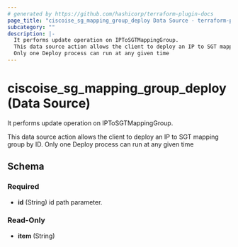 ```yaml
---
# generated by https://github.com/hashicorp/terraform-plugin-docs
page_title: "ciscoise_sg_mapping_group_deploy Data Source - terraform-provider-ciscoise"
subcategory: ""
description: |-
  It performs update operation on IPToSGTMappingGroup.
  This data source action allows the client to deploy an IP to SGT mapping group by ID.
  Only one Deploy process can run at any given time
---
```


# ciscoise_sg_mapping_group_deploy (Data Source)

It performs update operation on IPToSGTMappingGroup.

This data source action allows the client to deploy an IP to SGT mapping group by ID.
Only one Deploy process can run at any given time



<!-- schema generated by tfplugindocs -->
## Schema

### Required

- **id** (String) id path parameter.

### Read-Only

- **item** (String)


